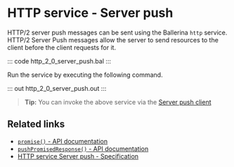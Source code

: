 # HTTP service - Server push

HTTP/2 server push messages can be sent using the Ballerina `http` service. HTTP/2 Server Push messages allow the server to send resources to the client before the client requests for it.

::: code http_2_0_server_push.bal :::

Run the service by executing the following command.

::: out http_2_0_server_push.out :::

>**Tip:** You can invoke the above service via the [Server push client](/learn/by-example/http-2-0-client-server-push/)

## Related links
- [`promise()` - API documentation](https://lib.ballerina.io/ballerina/http/latest/clients/Caller#promise)
- [`pushPromisedResponse()` - API documentation](https://lib.ballerina.io/ballerina/http/latest/clients/Caller#pushPromisedResponse)
- [HTTP service Server push - Specification](/spec/http/#1011-push-promise-and-promise-response)
